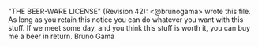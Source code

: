 "THE BEER-WARE LICENSE" (Revision 42):
<@brunogama> wrote this file.  As long as you retain this notice you
can do whatever you want with this stuff. If we meet some day, and you think
this stuff is worth it, you can buy me a beer in return. Bruno Gama